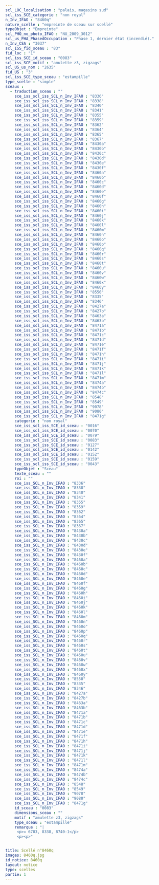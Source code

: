 ```yaml
---
scl_LOC_localisation : "palais, magasins sud"
scl_iss_SCE_categorie : "non royal"
n_Inv_IFAO : "8460q"
nature_scelle : "empreinte de sceau sur scellé"
typeObjet : "Empreinte"
scl_PHO_no_photo_IFAO : "NU_2009_3012"
scl_us_PHA_PhasedOccupation : "Phase 1, dernier état (incendié)."
n_Inv_CSA : "3037"
scl_ISS_fid_sceau : "83"
fid_loc : "1"
scl_iss_SCE_id_sceau : "0083"
scl_iss_SCE_motif : "amulette z3, zigzags"
scl_US_us_nom : "2635"
fid_US : "3"
scl_iss_SCE_type_sceau : "estampille"
type_scelle : "simple"
sceaux :
  - traduction_sceau : ""
    sce_iss_scl_iss_SCL_n_Inv_IFAO : "8336"
    sce_iss_scl_iss_SCL_n_Inv_IFAO : "8338"
    sce_iss_scl_iss_SCL_n_Inv_IFAO : "8340"
    sce_iss_scl_iss_SCL_n_Inv_IFAO : "8341"
    sce_iss_scl_iss_SCL_n_Inv_IFAO : "8355"
    sce_iss_scl_iss_SCL_n_Inv_IFAO : "8359"
    sce_iss_scl_iss_SCL_n_Inv_IFAO : "8362"
    sce_iss_scl_iss_SCL_n_Inv_IFAO : "8364"
    sce_iss_scl_iss_SCL_n_Inv_IFAO : "8365"
    sce_iss_scl_iss_SCL_n_Inv_IFAO : "8367"
    sce_iss_scl_iss_SCL_n_Inv_IFAO : "8430a"
    sce_iss_scl_iss_SCL_n_Inv_IFAO : "8430b"
    sce_iss_scl_iss_SCL_n_Inv_IFAO : "8430c"
    sce_iss_scl_iss_SCL_n_Inv_IFAO : "8430d"
    sce_iss_scl_iss_SCL_n_Inv_IFAO : "8430e"
    sce_iss_scl_iss_SCL_n_Inv_IFAO : "8430f"
    sce_iss_scl_iss_SCL_n_Inv_IFAO : "8460a"
    sce_iss_scl_iss_SCL_n_Inv_IFAO : "8460b"
    sce_iss_scl_iss_SCL_n_Inv_IFAO : "8460c"
    sce_iss_scl_iss_SCL_n_Inv_IFAO : "8460d"
    sce_iss_scl_iss_SCL_n_Inv_IFAO : "8460e"
    sce_iss_scl_iss_SCL_n_Inv_IFAO : "8460f"
    sce_iss_scl_iss_SCL_n_Inv_IFAO : "8460g"
    sce_iss_scl_iss_SCL_n_Inv_IFAO : "8460h"
    sce_iss_scl_iss_SCL_n_Inv_IFAO : "8460i"
    sce_iss_scl_iss_SCL_n_Inv_IFAO : "8460j"
    sce_iss_scl_iss_SCL_n_Inv_IFAO : "8460k"
    sce_iss_scl_iss_SCL_n_Inv_IFAO : "8460l"
    sce_iss_scl_iss_SCL_n_Inv_IFAO : "8460m"
    sce_iss_scl_iss_SCL_n_Inv_IFAO : "8460n"
    sce_iss_scl_iss_SCL_n_Inv_IFAO : "8460o"
    sce_iss_scl_iss_SCL_n_Inv_IFAO : "8460p"
    sce_iss_scl_iss_SCL_n_Inv_IFAO : "8460q"
    sce_iss_scl_iss_SCL_n_Inv_IFAO : "8460r"
    sce_iss_scl_iss_SCL_n_Inv_IFAO : "8460s"
    sce_iss_scl_iss_SCL_n_Inv_IFAO : "8460t"
    sce_iss_scl_iss_SCL_n_Inv_IFAO : "8460u"
    sce_iss_scl_iss_SCL_n_Inv_IFAO : "8460v"
    sce_iss_scl_iss_SCL_n_Inv_IFAO : "8460w"
    sce_iss_scl_iss_SCL_n_Inv_IFAO : "8460x"
    sce_iss_scl_iss_SCL_n_Inv_IFAO : "8460y"
    sce_iss_scl_iss_SCL_n_Inv_IFAO : "8550"
    sce_iss_scl_iss_SCL_n_Inv_IFAO : "8335"
    sce_iss_scl_iss_SCL_n_Inv_IFAO : "8346"
    sce_iss_scl_iss_SCL_n_Inv_IFAO : "8427a"
    sce_iss_scl_iss_SCL_n_Inv_IFAO : "8427b"
    sce_iss_scl_iss_SCL_n_Inv_IFAO : "8463a"
    sce_iss_scl_iss_SCL_n_Inv_IFAO : "8463b"
    sce_iss_scl_iss_SCL_n_Inv_IFAO : "8471a"
    sce_iss_scl_iss_SCL_n_Inv_IFAO : "8471b"
    sce_iss_scl_iss_SCL_n_Inv_IFAO : "8471c"
    sce_iss_scl_iss_SCL_n_Inv_IFAO : "8471d"
    sce_iss_scl_iss_SCL_n_Inv_IFAO : "8471e"
    sce_iss_scl_iss_SCL_n_Inv_IFAO : "8471f"
    sce_iss_scl_iss_SCL_n_Inv_IFAO : "8471h"
    sce_iss_scl_iss_SCL_n_Inv_IFAO : "8471i"
    sce_iss_scl_iss_SCL_n_Inv_IFAO : "8471j"
    sce_iss_scl_iss_SCL_n_Inv_IFAO : "8471k"
    sce_iss_scl_iss_SCL_n_Inv_IFAO : "8471l"
    sce_iss_scl_iss_SCL_n_Inv_IFAO : "8471m"
    sce_iss_scl_iss_SCL_n_Inv_IFAO : "8474a"
    sce_iss_scl_iss_SCL_n_Inv_IFAO : "8474b"
    sce_iss_scl_iss_SCL_n_Inv_IFAO : "8474c"
    sce_iss_scl_iss_SCL_n_Inv_IFAO : "8548"
    sce_iss_scl_iss_SCL_n_Inv_IFAO : "8549"
    sce_iss_scl_iss_SCL_n_Inv_IFAO : "9078"
    sce_iss_scl_iss_SCL_n_Inv_IFAO : "9080"
    sce_iss_scl_iss_SCL_n_Inv_IFAO : "8471g"
    categorie : "non royal"
    sce_iss_scl_iss_SCE_id_sceau : "0016"
    sce_iss_scl_iss_SCE_id_sceau : "0070"
    sce_iss_scl_iss_SCE_id_sceau : "0079"
    sce_iss_scl_iss_SCE_id_sceau : "0083"
    sce_iss_scl_iss_SCE_id_sceau : "0127"
    sce_iss_scl_iss_SCE_id_sceau : "0142"
    sce_iss_scl_iss_SCE_id_sceau : "0152"
    sce_iss_scl_iss_SCE_id_sceau : "0159"
    sce_iss_scl_iss_SCE_id_sceau : "0043"
    typeObjet : "Sceau"
    texte_sceau : ""
    roi : ""
    sce_iss_SCL_n_Inv_IFAO : "8336"
    sce_iss_SCL_n_Inv_IFAO : "8338"
    sce_iss_SCL_n_Inv_IFAO : "8340"
    sce_iss_SCL_n_Inv_IFAO : "8341"
    sce_iss_SCL_n_Inv_IFAO : "8355"
    sce_iss_SCL_n_Inv_IFAO : "8359"
    sce_iss_SCL_n_Inv_IFAO : "8362"
    sce_iss_SCL_n_Inv_IFAO : "8364"
    sce_iss_SCL_n_Inv_IFAO : "8365"
    sce_iss_SCL_n_Inv_IFAO : "8367"
    sce_iss_SCL_n_Inv_IFAO : "8430a"
    sce_iss_SCL_n_Inv_IFAO : "8430b"
    sce_iss_SCL_n_Inv_IFAO : "8430c"
    sce_iss_SCL_n_Inv_IFAO : "8430d"
    sce_iss_SCL_n_Inv_IFAO : "8430e"
    sce_iss_SCL_n_Inv_IFAO : "8430f"
    sce_iss_SCL_n_Inv_IFAO : "8460a"
    sce_iss_SCL_n_Inv_IFAO : "8460b"
    sce_iss_SCL_n_Inv_IFAO : "8460c"
    sce_iss_SCL_n_Inv_IFAO : "8460d"
    sce_iss_SCL_n_Inv_IFAO : "8460e"
    sce_iss_SCL_n_Inv_IFAO : "8460f"
    sce_iss_SCL_n_Inv_IFAO : "8460g"
    sce_iss_SCL_n_Inv_IFAO : "8460h"
    sce_iss_SCL_n_Inv_IFAO : "8460i"
    sce_iss_SCL_n_Inv_IFAO : "8460j"
    sce_iss_SCL_n_Inv_IFAO : "8460k"
    sce_iss_SCL_n_Inv_IFAO : "8460l"
    sce_iss_SCL_n_Inv_IFAO : "8460m"
    sce_iss_SCL_n_Inv_IFAO : "8460n"
    sce_iss_SCL_n_Inv_IFAO : "8460o"
    sce_iss_SCL_n_Inv_IFAO : "8460p"
    sce_iss_SCL_n_Inv_IFAO : "8460q"
    sce_iss_SCL_n_Inv_IFAO : "8460r"
    sce_iss_SCL_n_Inv_IFAO : "8460s"
    sce_iss_SCL_n_Inv_IFAO : "8460t"
    sce_iss_SCL_n_Inv_IFAO : "8460u"
    sce_iss_SCL_n_Inv_IFAO : "8460v"
    sce_iss_SCL_n_Inv_IFAO : "8460w"
    sce_iss_SCL_n_Inv_IFAO : "8460x"
    sce_iss_SCL_n_Inv_IFAO : "8460y"
    sce_iss_SCL_n_Inv_IFAO : "8550"
    sce_iss_SCL_n_Inv_IFAO : "8335"
    sce_iss_SCL_n_Inv_IFAO : "8346"
    sce_iss_SCL_n_Inv_IFAO : "8427a"
    sce_iss_SCL_n_Inv_IFAO : "8427b"
    sce_iss_SCL_n_Inv_IFAO : "8463a"
    sce_iss_SCL_n_Inv_IFAO : "8463b"
    sce_iss_SCL_n_Inv_IFAO : "8471a"
    sce_iss_SCL_n_Inv_IFAO : "8471b"
    sce_iss_SCL_n_Inv_IFAO : "8471c"
    sce_iss_SCL_n_Inv_IFAO : "8471d"
    sce_iss_SCL_n_Inv_IFAO : "8471e"
    sce_iss_SCL_n_Inv_IFAO : "8471f"
    sce_iss_SCL_n_Inv_IFAO : "8471h"
    sce_iss_SCL_n_Inv_IFAO : "8471i"
    sce_iss_SCL_n_Inv_IFAO : "8471j"
    sce_iss_SCL_n_Inv_IFAO : "8471k"
    sce_iss_SCL_n_Inv_IFAO : "8471l"
    sce_iss_SCL_n_Inv_IFAO : "8471m"
    sce_iss_SCL_n_Inv_IFAO : "8474a"
    sce_iss_SCL_n_Inv_IFAO : "8474b"
    sce_iss_SCL_n_Inv_IFAO : "8474c"
    sce_iss_SCL_n_Inv_IFAO : "8548"
    sce_iss_SCL_n_Inv_IFAO : "8549"
    sce_iss_SCL_n_Inv_IFAO : "9078"
    sce_iss_SCL_n_Inv_IFAO : "9080"
    sce_iss_SCL_n_Inv_IFAO : "8471g"
    id_sceau : "0083"
    dimensions_sceau : ""
    motif : "amulette z3, zigzags"
    type_sceau : "estampille"
    remarque : "|
     <p>= 6703, 8338, 8740-1</p>
     <p><p>"


title: Scellé n°8460q
images: 8460q.jpg
id_notice: 8460q
layout: notice
type: scelles
partie: 1
---
```

